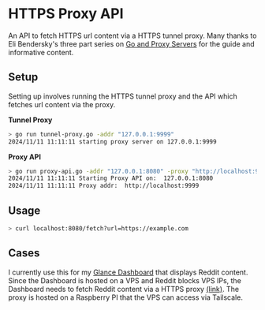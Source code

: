 # HTTPS Proxy API
An API to fetch HTTPS url content via a HTTPS tunnel proxy. Many thanks to Eli Bendersky's three part series on [Go and Proxy Servers](https://eli.thegreenplace.net/2022/go-and-proxy-servers-part-1-http-proxies/) for the guide and informative content.

## Setup
Setting up involves running the HTTPS tunnel proxy and the API which fetches url content via the proxy.

**Tunnel Proxy**
```bash
> go run tunnel-proxy.go -addr "127.0.0.1:9999"
2024/11/11 11:11:11 starting proxy server on 127.0.0.1:9999
```

**Proxy API**
```bash
> go run proxy-api.go -addr "127.0.0.1:8080" -proxy "http://localhost:9999"
2024/11/11 11:11:11 Starting Proxy API on:  127.0.0.1:8080
2024/11/11 11:11:11 Proxy addr:  http://localhost:9999
```

## Usage
```bash
> curl localhost:8080/fetch?url=https://example.com
```

## Cases
I currently use this for my [Glance Dashboard](https://github.com/glanceapp/glance) that displays Reddit content. Since the Dashboard is hosted on a VPS and Reddit blocks VPS IPs, the Dashboard needs to fetch Reddit content via a HTTPS proxy [(link)](https://github.com/glanceapp/glance/blob/main/docs/configuration.md#reddit). The proxy is hosted on a Raspberry PI that the VPS can access via Tailscale.